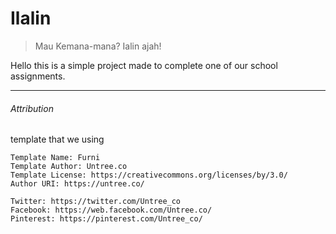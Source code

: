 # Ilalin

> Mau Kemana-mana? Ialin ajah!

Hello this is a simple project made to complete one of our school assignments.

---

###### Attribution

template that we using

```
Template Name: Furni
Template Author: Untree.co
Template License: https://creativecommons.org/licenses/by/3.0/
Author URI: https://untree.co/

Twitter: https://twitter.com/Untree_co
Facebook: https://web.facebook.com/Untree.co/
Pinterest: https://pinterest.com/Untree_co/
```
